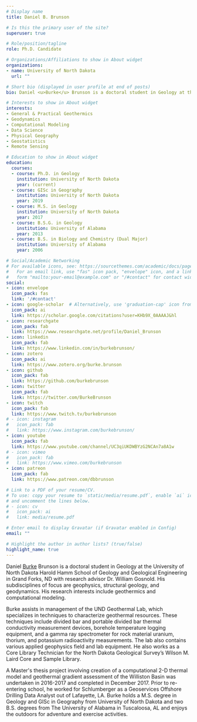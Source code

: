 ```yaml
---
# Display name
title: Daniel B. Brunson

# Is this the primary user of the site?
superuser: true

# Role/position/tagline
role: Ph.D. Candidate

# Organizations/Affiliations to show in About widget
organizations:
- name: University of North Dakota
  url: ""

# Short bio (displayed in user profile at end of posts)
bio: Daniel <u>Burke</u> Brunson is a doctoral student in Geology at the University of North Dakota Harold Hamm School of Geology and Geological Engineering in Grand Forks, ND.

# Interests to show in About widget
interests:
- General & Practical Geothermics
- Geodynamics
- Computational Modeling
- Data Science
- Physical Geography
- Geostatistics
- Remote Sensing

# Education to show in About widget
education:
  courses:
  - course: Ph.D. in Geology
    institution: University of North Dakota
    year: (current)
  - course: GISc in Geography
    institution: University of North Dakota
    year: 2019
  - course: M.S. in Geology
    institution: University of North Dakota
    year: 2017
  - course: B.S.G. in Geology
    institution: University of Alabama
    year: 2013
  - course: B.S. in Biology and Chemistry (Dual Major)
    institution: University of Alabama
    year: 2006

# Social/Academic Networking
# For available icons, see: https://sourcethemes.com/academic/docs/page-builder/#icons
#   For an email link, use "fas" icon pack, "envelope" icon, and a link in the
#   form "mailto:your-email@example.com" or "/#contact" for contact widget.
social:
- icon: envelope
  icon_pack: fas
  link: '/#contact'
- icon: google-scholar  # Alternatively, use 'graduation-cap' icon from 'fas' icon pack
  icon_pack: ai
  link: https://scholar.google.com/citations?user=KHb9X_0AAAAJ&hl
- icon: researchgate
  icon_pack: fab
  link: https://www.researchgate.net/profile/Daniel_Brunson
- icon: linkedin
  icon_pack: fab
  link: https://www.linkedin.com/in/burkebrunson/
- icon: zotero
  icon_pack: ai
  link: https://www.zotero.org/burke.brunson
- icon: github
  icon_pack: fab
  link: https://github.com/burkebrunson
- icon: twitter
  icon_pack: fab
  link: https://twitter.com/BurkeBrunson
- icon: twitch
  icon_pack: fab
  link: https://www.twitch.tv/burkebrunson
# - icon: instagram
#   icon_pack: fab
#   link: https://www.instagram.com/burkebrunson/
- icon: youtube
  icon_pack: fab
  link: https://www.youtube.com/channel/UC3qiUKDWBYzG2NCAn7a8A1w
# - icon: vimeo
#   icon_pack: fab
#   link: https://www.vimeo.com/burkebrunson
- icon: patreon
  icon_pack: fab
  link: https://www.patreon.com/dbbrunson

# Link to a PDF of your resume/CV.
# To use: copy your resume to `static/media/resume.pdf`, enable `ai` icons in `params.toml`, 
# and uncomment the lines below.
# - icon: cv
#   icon_pack: ai
#   link: media/resume.pdf

# Enter email to display Gravatar (if Gravatar enabled in Config)
email: ""

# Highlight the author in author lists? (true/false)
highlight_name: true
---
```


Daniel <u>Burke</u> Brunson is a doctoral student in Geology at the University of North Dakota Harold Hamm School of Geology and Geological Engineering in Grand Forks, ND with research advisor Dr. William Gosnold. His subdisciplines of focus are geophysics, structural geology, and geodynamics. His research interests include geothermics and computational modeling.

Burke assists in management of the UND Geothermal Lab, which specializes in techniques to characterize geothermal resources. These techniques include divided bar and portable divided bar thermal conductivity measurement devices, borehole temperature logging equipment, and a gamma ray spectrometer for rock material uranium, thorium, and potassium radioactivity measurements. The lab also contains various applied geophysics field and lab equipment. He also works as a Core Library Technician for the North Dakota Geological Survey’s Wilson M. Laird Core and Sample Library.

A Master's thesis project involving creation of a computational 2-D thermal model and geothermal gradient assessment of the Williston Basin was undertaken in 2016-2017 and completed in December 2017. Prior to re-entering school, he worked for Schlumberger as a Geoservices Offshore Drilling Data Analyst out of Lafayette, LA. Burke holds a M.S. degree in Geology and GISc in Geography from University of North Dakota and two B.S. degrees from The University of Alabama in Tuscaloosa, AL and enjoys the outdoors for adventure and exercise activities.
